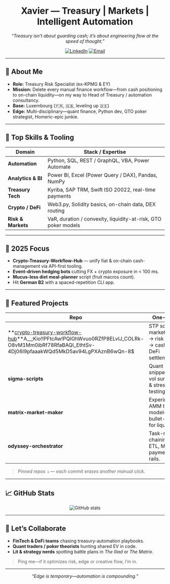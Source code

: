 <!-- Profile README | Xavier -->

<h1 align="center">Xavier — Treasury | Markets | Intelligent Automation</h1>

<p align="center">
  <em>“Treasury isn’t about guarding cash; it’s about engineering flow at the speed of thought.”</em>
</p>

<p align="center">
  <a href="https://urldefense.com/v3/__www.linkedin.com/in/x-v-i__;!!PFtcAw!PQlGhWvuo0RZfP8ELvlJ_COLRk-O8vM1Mm0ibRf78RfaBAQI_EthtSv-4Dj06l9pfaaakWQd5MkD5av94LgPXAznOJwJENs$"><img src="https://urldefense.com/v3/__https://img.shields.io/badge/linkedin-0A66C2?logo=linkedin&logoColor=white&style=for-the-badge__;!!PFtcAw!PQlGhWvuo0RZfP8ELvlJ_COLRk-O8vM1Mm0ibRf78RfaBAQI_EthtSv-4Dj06l9pfaaakWQd5MkD5av94LgPXAzn1tLMQs4$" alt="LinkedIn"></a>
  <a href="mailto:xavier.vischi@gmail.com"><img src="https://urldefense.com/v3/__https://img.shields.io/badge/email-D14836?logo=gmail&logoColor=white&style=for-the-badge__;!!PFtcAw!PQlGhWvuo0RZfP8ELvlJ_COLRk-O8vM1Mm0ibRf78RfaBAQI_EthtSv-4Dj06l9pfaaakWQd5MkD5av94LgPXAznnfXQZ24$" alt="Email"></a>

</p>

---

## 🧾 About Me
- **Role:** Treasury Risk Specialist (ex-KPMG & EY)  
- **Mission:** Delete every manual finance workflow—from cash positioning to on-chain liquidity—on my way to Head of Treasury / automation consultancy.  
- **Base:** Luxembourg (🇫🇷, 🇬🇧, leveling up 🇩🇪)  
- **Edge:** Multi-disciplinary—quant finance, Python dev, GTO poker strategist, Homeric-epic junkie.  

---

## 🔧 Top Skills & Tooling
| Domain | Stack / Expertise |
|--------|------------------|
| **Automation** | Python, SQL, REST / GraphQL, VBA, Power Automate |
| **Analytics & BI** | Power BI, Excel (Power Query / DAX), Pandas, NumPy |
| **Treasury Tech** | Kyriba, SAP TRM, Swift ISO 20022, real-time payments |
| **Crypto / DeFi** | Web3.py, Solidity basics, on-chain data, DEX routing |
| **Risk & Markets** | VaR, duration / convexity, liquidity-at-risk, GTO poker models |

---

## 🚀 2025 Focus
- **Crypto-Treasury-Workflow-Hub** — unify fiat & on-chain cash-management via API-first tooling.  
- **Event-driven hedging bots** cutting FX + crypto exposure in < 100 ms.  
- **Mucus-less diet meal-planner** script (fruit macros count).  
- Hit **German B2** with a spaced-repetition CLI app.  

---

## 🌟 Featured Projects
| Repo | One-liner |
|------|-----------|
| **[crypto-treasury-workflow-hub](https://urldefense.com/v3/__https://github.com/YOUR-USERNAME/crypto-treasury-workflow-hub)**A__;Kio!!PFtcAw!PQlGhWvuo0RZfP8ELvlJ_COLRk-O8vM1Mm0ibRf78RfaBAQI_EthtSv-4Dj06l9pfaaakWQd5MkD5av94LgPXAznB6wQn-8$ | STP scripts: market data → risk calc → cash and DeFi settlement. |
| **sigma-scripts** | Quant snippets for vol surfaces & stress testing. |
| **matrix-market-maker** | Experimental AMM timing model—bullet-time for liquidity. |
| **odyssey-orchestrator** | Task-runner chaining ETL, ML, payment rails. |

> *Pinned repos ⤵️ — each commit erases another manual click.*

---

## 📈 GitHub Stats
<p align="center">
  <img src="https://urldefense.com/v3/__https://github-readme-stats.vercel.app/api?username=YOUR-USERNAME&show_icons=true&hide=contribs&count_private=true__;!!PFtcAw!PQlGhWvuo0RZfP8ELvlJ_COLRk-O8vM1Mm0ibRf78RfaBAQI_EthtSv-4Dj06l9pfaaakWQd5MkD5av94LgPXAznOSkkZik$" alt="GitHub stats">
</p>

---

## 🤝 Let’s Collaborate
- **FinTech & DeFi teams** chasing treasury-automation playbooks.  
- **Quant traders / poker theorists** hunting shared EV in code.  
- **Lit & strategy nerds** spotting battle plans in *The Iliad* or *The Matrix*.

> Ping me—if it optimizes risk, edge or creative flow, I’m in.

---

<p align="center">
  <em>“Edge is temporary—automation is compounding.”</em>
</p>
